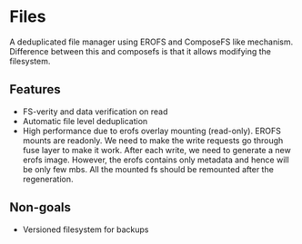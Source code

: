 # Files

A deduplicated file manager using EROFS and ComposeFS like mechanism. Difference between this and composefs is that it allows modifying the filesystem.

## Features

- FS-verity and data verification on read
- Automatic file level deduplication
- High performance due to erofs overlay mounting (read-only). EROFS mounts are readonly. We need to make the write requests go through fuse layer to make it work. After each write, we need to generate a new erofs image. However, the erofs contains only metadata and hence will be only few mbs. All the mounted fs should be remounted after the regeneration.

## Non-goals
- Versioned filesystem for backups
